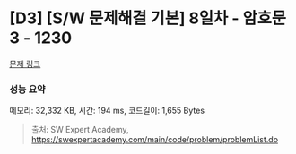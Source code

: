 # [D3] [S/W 문제해결 기본] 8일차 - 암호문3 - 1230 

[문제 링크](https://swexpertacademy.com/main/code/problem/problemDetail.do?contestProbId=AV14zIwqAHwCFAYD) 

### 성능 요약

메모리: 32,332 KB, 시간: 194 ms, 코드길이: 1,655 Bytes



> 출처: SW Expert Academy, https://swexpertacademy.com/main/code/problem/problemList.do